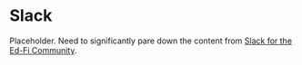 # Slack

Placeholder. Need to significantly pare down the content from
[Slack for the Ed-Fi Community](https://edfi.atlassian.net/wiki/spaces/ETKB/pages/20875301/Slack+for+the+Ed-Fi+Community).
